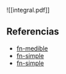 ![[integral.pdf]]

## Referencias
- [fn-medible](./fn-medible.md)
- [fn-simple](./fn-simple.md)
- [fn-simple](./fn-simple.md)
